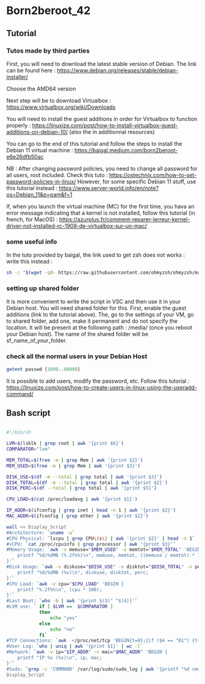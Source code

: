 # Born2beroot_42

## Tutorial

### Tutos made by third parties

First, you will need to download the latest stable version of Debian. The link can be found here : https://www.debian.org/releases/stable/debian-installer/

Choose the AMD64 version

Next step will be to download Virtualbox : https://www.virtualbox.org/wiki/Downloads

You will need to install the guest additions in order for Virtualbox to function properly : https://linuxize.com/post/how-to-install-virtualbox-guest-additions-on-debian-10/ (also the in additionnal resources)

You can go to the end of this tutorial and follow the steps to install the Debian 11 virtual machine : https://baigal.medium.com/born2beroot-e6e26dfb50ac

NB : After changing password policies, you need to change all password for all users, root included. Check this tuto : https://ostechnix.com/how-to-set-password-policies-in-linux/ However, for some specific Debian 11 stuff, use this tutorial instead : https://www.server-world.info/en/note?os=Debian_11&p=pam&f=1

If, when you launch the virtual machine (MC) for the first time, you hava an error message indicating that a kernel is not installed, follow this tutorial (in french, for MacOS) : https://azurplus.fr/comment-reparer-lerreur-kernel-driver-not-installed-rc-1908-de-virtualbox-sur-un-mac/

### some useful info

In the tuto provided by baigal, the link used to get zsh does not works : write this instead : 
```bash
sh -c "$(wget -qO- https://raw.githubusercontent.com/ohmyzsh/ohmyzsh/master/tools/install.sh)"
```

### setting up shared folder

It is more convenient to write the script in VSC and then use it in your Debian host. You will need shared folder for this. First, enable the guest additions (link to the tutorial above). The, go to the settings of your VM, go to shared folder, add one, make it permanent and do not specify the location. It will be present at the following path : /media/ (once you reboot your Debian host). The name of the shared folder will be sf_name_of_your_folder.

### check all the normal users in your Debian Host

```bash
getent passwd {1000..60000}
```

It is possible to add users, modify the password, etc. Follow this tutorial : https://linuxize.com/post/how-to-create-users-in-linux-using-the-useradd-command/

## Bash script

```bash

#!/bin/sh

LVM=$(lsblk | grep root | awk '{print $6}')
COMPARATOR="lvm"

MEM_TOTAL=$(free -m | grep Mem | awk '{print $2}')
MEM_USED=$(free -m | grep Mem | awk '{print $3}')

DISK_USE=$(df -m --total | grep total | awk '{print $3}')
DISK_TOTAL=$(df -m --total | grep total | awk '{print $2}')
DISK_PERC=$(df --total | grep total | awk '{print $5}')

CPU_LOAD=$(cat /proc/loadavg | awk '{print $1}')

IP_ADDR=$(ifconfig | grep inet | head -n 1 | awk '{print $2}')
MAC_ADDR=$(ifconfig | grep ether | awk '{print $2}')

wall << Display_Script
#Architecture: `uname -a`
#CPU Physical: `lscpu | grep CPU\(s\) | awk '{print $2}' | head -n 1`
#vCPU: `cat /proc/cpuinfo | grep processor | awk '{print $3}'` 
#Memory Usage: `awk -v memuse="$MEM_USED" -v memtot="$MEM_TOTAL" 'BEGIN {
	printf "%d/%dMB (%.2f%%)\n", memuse, memtot, ((memuse / memtot) * 100);
}'`
#Disk Usage: `awk -v diskuse="$DISK_USE" -v disktot="$DISK_TOTAL" -v perc="$DISK_PERC" 'BEGIN {
	printf "%d/%dMB (%s)\n", diskuse, disktot, perc;
}'`
#CPU Load: `awk -v cpu="$CPU_LOAD" 'BEGIN {
	printf "%.2f%%\n", (cpu * 100);
}'`         
#Last Boot: `who -b | awk '{print $(3)" "$(4)}'`
#LVM use: ` if [ $LVM ==  $COMPARATOR ]
		   	then
				echo "yes"
			else
				echo "no"
			fi`
#TCP Connections: `awk  </proc/net/tcp 'BEGIN{t=0};{if ($4 == "01") {t++;}};END{printf "%d ESTABLISHED\n", t}'`
#User Log: `who | uniq | awk '{print $1}' | wc -l`
#Network: `awk -v ip="$IP_ADDR" -v mac="$MAC_ADDR" 'BEGIN {
	printf "IP %s (%s)\n", ip, mac;
}'`
#Sudo: `grep -c 'COMMAND' /var/log/sudo/sudo_log | awk '{printf "%d cmd\n", $1}'`
Display_Script

```
